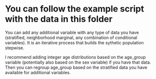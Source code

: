 # You can follow the example script with the data in this folder


You can add any additional variable with any type of data you have (stratified, neighborhood marginal, any combination of conditional variables). It is an iterative process that builds the sythetic population stepwise.

I recommend adding integer age distributions based on the age_group variable (potentially also based on the sex variable) if you have that data. Then you can regroup age_group based on the stratified data you have available for additional variables.
